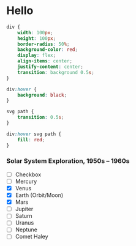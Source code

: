 <h1>Hello</h1>

```css
div {
    width: 100px;
    height: 100px;
    border-radius: 50%;
    background-color: red;
    display: flex;
    align-items: center;
    justify-content: center;
    transition: background 0.5s;
}

div:hover {
    background: black;
}

svg path {
    transition: 0.5s;
}

div:hover svg path {
    fill: red;
}
```
### Solar System Exploration, 1950s – 1960s
- [ ] Checkbox
- [ ] Mercury
- [x] Venus
- [x] Earth (Orbit/Moon)
- [x] Mars
- [ ] Jupiter
- [ ] Saturn
- [ ] Uranus
- [ ] Neptune
- [ ] Comet Haley
